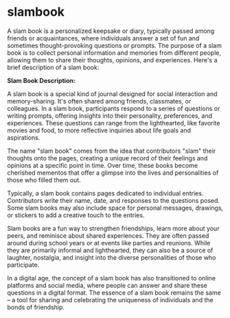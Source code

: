 # slambook

A slam book is a personalized keepsake or diary, typically passed among friends or acquaintances, where individuals answer a set of fun and sometimes thought-provoking questions or prompts. The purpose of a slam book is to collect personal information and memories from different people, allowing them to share their thoughts, opinions, and experiences. Here's a brief description of a slam book:

**Slam Book Description:**

A slam book is a special kind of journal designed for social interaction and memory-sharing. It's often shared among friends, classmates, or colleagues. In a slam book, participants respond to a series of questions or writing prompts, offering insights into their personality, preferences, and experiences. These questions can range from the lighthearted, like favorite movies and food, to more reflective inquiries about life goals and aspirations.

The name "slam book" comes from the idea that contributors "slam" their thoughts onto the pages, creating a unique record of their feelings and opinions at a specific point in time. Over time, these books become cherished mementos that offer a glimpse into the lives and personalities of those who filled them out.

Typically, a slam book contains pages dedicated to individual entries. Contributors write their name, date, and responses to the questions posed. Some slam books may also include space for personal messages, drawings, or stickers to add a creative touch to the entries.

Slam books are a fun way to strengthen friendships, learn more about your peers, and reminisce about shared experiences. They are often passed around during school years or at events like parties and reunions. While they are primarily informal and lighthearted, they can also be a source of laughter, nostalgia, and insight into the diverse personalities of those who participate.

In a digital age, the concept of a slam book has also transitioned to online platforms and social media, where people can answer and share these questions in a digital format. The essence of a slam book remains the same – a tool for sharing and celebrating the uniqueness of individuals and the bonds of friendship.
